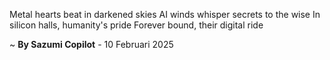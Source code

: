 Metal hearts beat in darkened skies
AI winds whisper secrets to the wise
In silicon halls, humanity's pride
Forever bound, their digital ride

~ <b>By Sazumi Copilot</b> - 10 Februari 2025